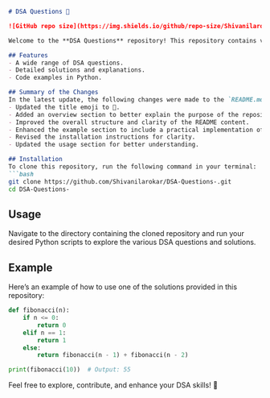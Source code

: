 ```markdown
# DSA Questions 📖

![GitHub repo size](https://img.shields.io/github/repo-size/Shivanilarokar/DSA-Questions-) ![GitHub stars](https://img.shields.io/github/stars/Shivanilarokar/DSA-Questions-) ![GitHub forks](https://img.shields.io/github/forks/Shivanilarokar/DSA-Questions-)

Welcome to the **DSA Questions** repository! This repository contains various questions and solutions designed to help learners and developers improve their data structures and algorithms (DSA) skills.

## Features
- A wide range of DSA questions.
- Detailed solutions and explanations.
- Code examples in Python.

## Summary of the Changes
In the latest update, the following changes were made to the `README.md` file:
- Updated the title emoji to 📖.
- Added an overview section to better explain the purpose of the repository.
- Improved the overall structure and clarity of the README content.
- Enhanced the example section to include a practical implementation of a Fibonacci function.
- Revised the installation instructions for clarity.
- Updated the usage section for better understanding.

## Installation
To clone this repository, run the following command in your terminal:
```bash
git clone https://github.com/Shivanilarokar/DSA-Questions-.git
cd DSA-Questions-
```

## Usage
Navigate to the directory containing the cloned repository and run your desired Python scripts to explore the various DSA questions and solutions.

## Example
Here’s an example of how to use one of the solutions provided in this repository:

```python
def fibonacci(n):
    if n <= 0:
        return 0
    elif n == 1:
        return 1
    else:
        return fibonacci(n - 1) + fibonacci(n - 2)

print(fibonacci(10))  # Output: 55
```

Feel free to explore, contribute, and enhance your DSA skills! 🚀
```